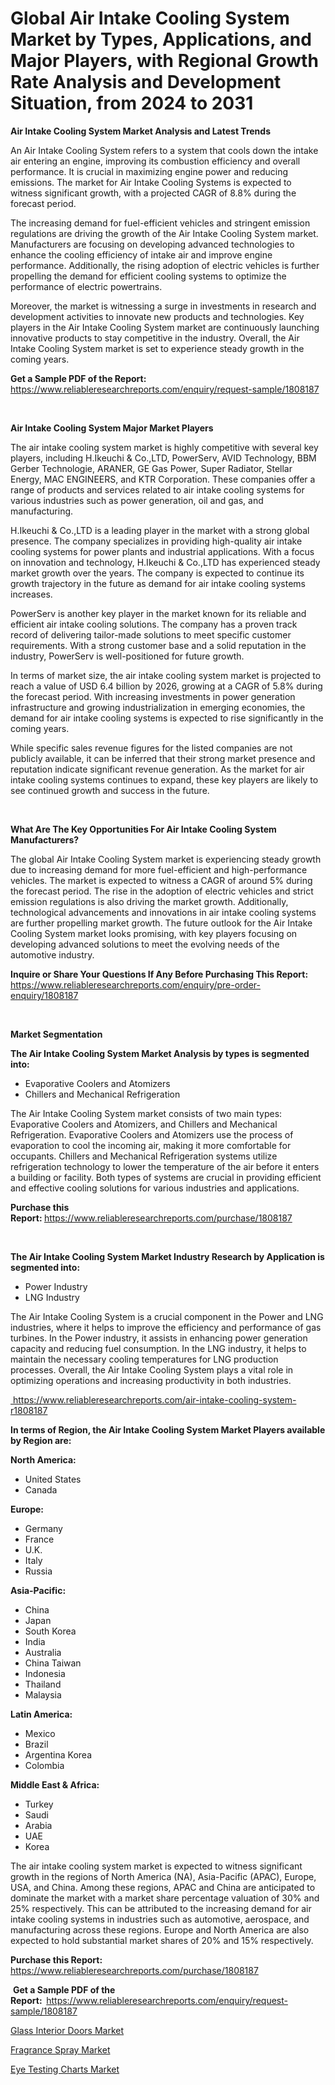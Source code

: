 <p><h1>Global Air Intake Cooling System Market by Types, Applications, and Major Players, with Regional Growth Rate Analysis and Development Situation, from 2024 to 2031</h1></p><p><strong>Air Intake Cooling System Market Analysis and Latest Trends</strong></p>
<p><p>An Air Intake Cooling System refers to a system that cools down the intake air entering an engine, improving its combustion efficiency and overall performance. It is crucial in maximizing engine power and reducing emissions. The market for Air Intake Cooling Systems is expected to witness significant growth, with a projected CAGR of 8.8% during the forecast period.</p><p>The increasing demand for fuel-efficient vehicles and stringent emission regulations are driving the growth of the Air Intake Cooling System market. Manufacturers are focusing on developing advanced technologies to enhance the cooling efficiency of intake air and improve engine performance. Additionally, the rising adoption of electric vehicles is further propelling the demand for efficient cooling systems to optimize the performance of electric powertrains.</p><p>Moreover, the market is witnessing a surge in investments in research and development activities to innovate new products and technologies. Key players in the Air Intake Cooling System market are continuously launching innovative products to stay competitive in the industry. Overall, the Air Intake Cooling System market is set to experience steady growth in the coming years.</p></p>
<p><strong>Get a Sample PDF of the Report:&nbsp;</strong> <a href="https://www.reliableresearchreports.com/enquiry/request-sample/1808187">https://www.reliableresearchreports.com/enquiry/request-sample/1808187</a></p>
<p>&nbsp;</p>
<p><strong>Air Intake Cooling System Major Market Players</strong></p>
<p><p>The air intake cooling system market is highly competitive with several key players, including H.Ikeuchi & Co.,LTD, PowerServ, AVID Technology, BBM Gerber Technologie, ARANER, GE Gas Power, Super Radiator, Stellar Energy, MAC ENGINEERS, and KTR Corporation. These companies offer a range of products and services related to air intake cooling systems for various industries such as power generation, oil and gas, and manufacturing.</p><p>H.Ikeuchi & Co.,LTD is a leading player in the market with a strong global presence. The company specializes in providing high-quality air intake cooling systems for power plants and industrial applications. With a focus on innovation and technology, H.Ikeuchi & Co.,LTD has experienced steady market growth over the years. The company is expected to continue its growth trajectory in the future as demand for air intake cooling systems increases.</p><p>PowerServ is another key player in the market known for its reliable and efficient air intake cooling solutions. The company has a proven track record of delivering tailor-made solutions to meet specific customer requirements. With a strong customer base and a solid reputation in the industry, PowerServ is well-positioned for future growth.</p><p>In terms of market size, the air intake cooling system market is projected to reach a value of USD 6.4 billion by 2026, growing at a CAGR of 5.8% during the forecast period. With increasing investments in power generation infrastructure and growing industrialization in emerging economies, the demand for air intake cooling systems is expected to rise significantly in the coming years.</p><p>While specific sales revenue figures for the listed companies are not publicly available, it can be inferred that their strong market presence and reputation indicate significant revenue generation. As the market for air intake cooling systems continues to expand, these key players are likely to see continued growth and success in the future.</p></p>
<p>&nbsp;</p>
<p><strong>What Are The Key Opportunities For Air Intake Cooling System Manufacturers?</strong></p>
<p><p>The global Air Intake Cooling System market is experiencing steady growth due to increasing demand for more fuel-efficient and high-performance vehicles. The market is expected to witness a CAGR of around 5% during the forecast period. The rise in the adoption of electric vehicles and strict emission regulations is also driving the market growth. Additionally, technological advancements and innovations in air intake cooling systems are further propelling market growth. The future outlook for the Air Intake Cooling System market looks promising, with key players focusing on developing advanced solutions to meet the evolving needs of the automotive industry.</p></p>
<p><strong>Inquire or Share Your Questions If Any Before Purchasing This Report:</strong> <a href="https://www.reliableresearchreports.com/enquiry/pre-order-enquiry/1808187">https://www.reliableresearchreports.com/enquiry/pre-order-enquiry/1808187</a></p>
<p>&nbsp;</p>
<p><strong>Market Segmentation</strong></p>
<p><strong>The Air Intake Cooling System Market Analysis by types is segmented into:</strong></p>
<p><ul><li>Evaporative Coolers and Atomizers</li><li>Chillers and Mechanical Refrigeration</li></ul></p>
<p><p>The Air Intake Cooling System market consists of two main types: Evaporative Coolers and Atomizers, and Chillers and Mechanical Refrigeration. Evaporative Coolers and Atomizers use the process of evaporation to cool the incoming air, making it more comfortable for occupants. Chillers and Mechanical Refrigeration systems utilize refrigeration technology to lower the temperature of the air before it enters a building or facility. Both types of systems are crucial in providing efficient and effective cooling solutions for various industries and applications.</p></p>
<p><strong>Purchase this Report:&nbsp;</strong><a href="https://www.reliableresearchreports.com/purchase/1808187">https://www.reliableresearchreports.com/purchase/1808187</a></p>
<p>&nbsp;</p>
<p><strong>The Air Intake Cooling System Market Industry Research by Application is segmented into:</strong></p>
<p><ul><li>Power Industry</li><li>LNG Industry</li></ul></p>
<p><p>The Air Intake Cooling System is a crucial component in the Power and LNG industries, where it helps to improve the efficiency and performance of gas turbines. In the Power industry, it assists in enhancing power generation capacity and reducing fuel consumption. In the LNG industry, it helps to maintain the necessary cooling temperatures for LNG production processes. Overall, the Air Intake Cooling System plays a vital role in optimizing operations and increasing productivity in both industries.</p></p>
<p><a href="https://www.reliableresearchreports.com/air-intake-cooling-system-r1808187">&nbsp;https://www.reliableresearchreports.com/air-intake-cooling-system-r1808187</a></p>
<p><strong>In terms of Region, the Air Intake Cooling System Market Players available by Region are:</strong></p>
<p>
    <p> <strong> North America: </strong>
        <ul>
            <li>United States</li>
            <li>Canada</li>
        </ul>
        </p> 
    <p> <strong> Europe: </strong>
        <ul>
            <li>Germany</li>
            <li>France</li>
            <li>U.K.</li>
            <li>Italy</li>
            <li>Russia</li>
        </ul>
        </p> 
    <p> <strong> Asia-Pacific: </strong>
        <ul>
            <li>China</li>
            <li>Japan</li>
            <li>South Korea</li>
            <li>India</li>
            <li>Australia</li>
            <li>China Taiwan</li>
            <li>Indonesia</li>
            <li>Thailand</li>
            <li>Malaysia</li>
        </ul>
        </p> 
    <p> <strong> Latin America: </strong>
        <ul>
            <li>Mexico</li>
            <li>Brazil</li>
            <li>Argentina Korea</li>
            <li>Colombia</li>
        </ul>
        </p> 
    <p> <strong> Middle East & Africa: </strong>
        <ul>
            <li>Turkey</li>
            <li>Saudi</li>
            <li>Arabia</li>
            <li>UAE</li>
            <li>Korea</li>
        </ul>
    </p>
    </p>
<p><p>The air intake cooling system market is expected to witness significant growth in the regions of North America (NA), Asia-Pacific (APAC), Europe, USA, and China. Among these regions, APAC and China are anticipated to dominate the market with a market share percentage valuation of 30% and 25% respectively. This can be attributed to the increasing demand for air intake cooling systems in industries such as automotive, aerospace, and manufacturing across these regions. Europe and North America are also expected to hold substantial market shares of 20% and 15% respectively.</p></p>
<p><strong>Purchase this Report: </strong><a href="https://www.reliableresearchreports.com/purchase/1808187">https://www.reliableresearchreports.com/purchase/1808187</a></p>
<p>&nbsp;<strong>Get a Sample PDF of the Report:&nbsp;&nbsp;</strong><a href="https://www.reliableresearchreports.com/enquiry/request-sample/1808187">https://www.reliableresearchreports.com/enquiry/request-sample/1808187</a></p>
<p><strong></strong></p>
<p><p><a href="https://www.linkedin.com/pulse/glass-interior-doors-market-size-reveals-best-marketing-channels-kljpc?trackingId=dYw7YXbFTL3%2Bkm85ZWgJlg%3D%3D">Glass Interior Doors Market</a></p><p><a href="https://www.linkedin.com/pulse/fragrance-spray-market-size-reveals-best-marketing-channels-i8jsc?trackingId=k3ZK3A4hSzL%2BkB560chcNg%3D%3D">Fragrance Spray Market</a></p><p><a href="https://www.linkedin.com/pulse/eye-testing-charts-market-exploring-share-trends-future-ezjvc?trackingId=wUWW225p8EL%2Br7xIiiEe4g%3D%3D">Eye Testing Charts Market</a></p></p>